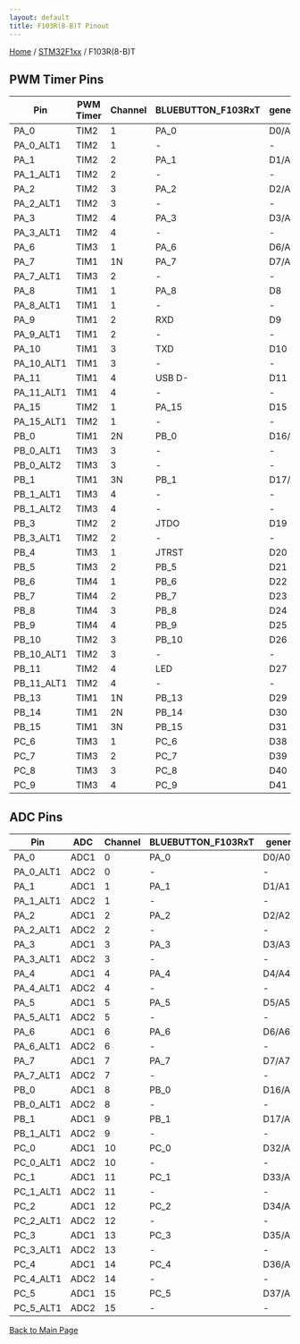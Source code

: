 ```yaml
---
layout: default
title: F103R(8-B)T Pinout
---
```


[Home](../../index.md) / [STM32F1xx](../index.md) / F103R(8-B)T

## PWM Timer Pins

| Pin | PWM Timer | Channel | BLUEBUTTON_F103RxT | generic | NUCLEO_F103RB |
| --- | --- | --- | --- | --- | --- |
| PA_0 | TIM2 | 1 | PA_0 | D0/A0 | D46/A0 |
| PA_0_ALT1 | TIM2 | 1 | - | - | - |
| PA_1 | TIM2 | 2 | PA_1 | D1/A1 | D47/A1 |
| PA_1_ALT1 | TIM2 | 2 | - | - | - |
| PA_2 | TIM2 | 3 | PA_2 | D2/A2 | D1 |
| PA_2_ALT1 | TIM2 | 3 | - | - | - |
| PA_3 | TIM2 | 4 | PA_3 | D3/A3 | D0 |
| PA_3_ALT1 | TIM2 | 4 | - | - | - |
| PA_6 | TIM3 | 1 | PA_6 | D6/A6 | D12 |
| PA_7 | TIM1 | 1N | PA_7 | D7/A7 | D11 |
| PA_7_ALT1 | TIM3 | 2 | - | - | - |
| PA_8 | TIM1 | 1 | PA_8 | D8 | D7 |
| PA_8_ALT1 | TIM1 | 1 | - | - | - |
| PA_9 | TIM1 | 2 | RXD | D9 | D8 |
| PA_9_ALT1 | TIM1 | 2 | - | - | - |
| PA_10 | TIM1 | 3 | TXD | D10 | D2 |
| PA_10_ALT1 | TIM1 | 3 | - | - | - |
| PA_11 | TIM1 | 4 | USB D- | D11 | D37 |
| PA_11_ALT1 | TIM1 | 4 | - | - | - |
| PA_15 | TIM2 | 1 | PA_15 | D15 | D21 |
| PA_15_ALT1 | TIM2 | 1 | - | - | - |
| PB_0 | TIM1 | 2N | PB_0 | D16/A8 | D49/A3 |
| PB_0_ALT1 | TIM3 | 3 | - | - | - |
| PB_0_ALT2 | TIM3 | 3 | - | - | - |
| PB_1 | TIM1 | 3N | PB_1 | D17/A9 | D41 |
| PB_1_ALT1 | TIM3 | 4 | - | - | - |
| PB_1_ALT2 | TIM3 | 4 | - | - | - |
| PB_3 | TIM2 | 2 | JTDO | D19 | D3 |
| PB_3_ALT1 | TIM2 | 2 | - | - | - |
| PB_4 | TIM3 | 1 | JTRST | D20 | D5 |
| PB_5 | TIM3 | 2 | PB_5 | D21 | D4 |
| PB_6 | TIM4 | 1 | PB_6 | D22 | D10 |
| PB_7 | TIM4 | 2 | PB_7 | D23 | D22 |
| PB_8 | TIM4 | 3 | PB_8 | D24 | D15 |
| PB_9 | TIM4 | 4 | PB_9 | D25 | D14 |
| PB_10 | TIM2 | 3 | PB_10 | D26 | D6 |
| PB_10_ALT1 | TIM2 | 3 | - | - | - |
| PB_11 | TIM2 | 4 | LED | D27 | D39 |
| PB_11_ALT1 | TIM2 | 4 | - | - | - |
| PB_13 | TIM1 | 1N | PB_13 | D29 | D44 |
| PB_14 | TIM1 | 2N | PB_14 | D30 | D43 |
| PB_15 | TIM1 | 3N | PB_15 | D31 | D42 |
| PC_6 | TIM3 | 1 | PC_6 | D38 | D34 |
| PC_7 | TIM3 | 2 | PC_7 | D39 | D9 |
| PC_8 | TIM3 | 3 | PC_8 | D40 | D33 |
| PC_9 | TIM3 | 4 | PC_9 | D41 | D32 |


## ADC Pins

| Pin | ADC | Channel | BLUEBUTTON_F103RxT | generic | NUCLEO_F103RB |
| --- | --- | --- | --- | --- | --- |
| PA_0 | ADC1 | 0 | PA_0 | D0/A0 | D46/A0 |
| PA_0_ALT1 | ADC2 | 0 | - | - | - |
| PA_1 | ADC1 | 1 | PA_1 | D1/A1 | D47/A1 |
| PA_1_ALT1 | ADC2 | 1 | - | - | - |
| PA_2 | ADC1 | 2 | PA_2 | D2/A2 | D1 |
| PA_2_ALT1 | ADC2 | 2 | - | - | - |
| PA_3 | ADC1 | 3 | PA_3 | D3/A3 | D0 |
| PA_3_ALT1 | ADC2 | 3 | - | - | - |
| PA_4 | ADC1 | 4 | PA_4 | D4/A4 | D48/A2 |
| PA_4_ALT1 | ADC2 | 4 | - | - | - |
| PA_5 | ADC1 | 5 | PA_5 | D5/A5 | D13 - LED |
| PA_5_ALT1 | ADC2 | 5 | - | - | - |
| PA_6 | ADC1 | 6 | PA_6 | D6/A6 | D12 |
| PA_6_ALT1 | ADC2 | 6 | - | - | - |
| PA_7 | ADC1 | 7 | PA_7 | D7/A7 | D11 |
| PA_7_ALT1 | ADC2 | 7 | - | - | - |
| PB_0 | ADC1 | 8 | PB_0 | D16/A8 | D49/A3 |
| PB_0_ALT1 | ADC2 | 8 | - | - | - |
| PB_1 | ADC1 | 9 | PB_1 | D17/A9 | D41 |
| PB_1_ALT1 | ADC2 | 9 | - | - | - |
| PC_0 | ADC1 | 10 | PC_0 | D32/A10 | D51/A5 |
| PC_0_ALT1 | ADC2 | 10 | - | - | - |
| PC_1 | ADC1 | 11 | PC_1 | D33/A11 | D50/A4 |
| PC_1_ALT1 | ADC2 | 11 | - | - | - |
| PC_2 | ADC1 | 12 | PC_2 | D34/A12 | D28 |
| PC_2_ALT1 | ADC2 | 12 | - | - | - |
| PC_3 | ADC1 | 13 | PC_3 | D35/A13 | D29 |
| PC_3_ALT1 | ADC2 | 13 | - | - | - |
| PC_4 | ADC1 | 14 | PC_4 | D36/A14 | D45 |
| PC_4_ALT1 | ADC2 | 14 | - | - | - |
| PC_5 | ADC1 | 15 | PC_5 | D37/A15 | D35 |
| PC_5_ALT1 | ADC2 | 15 | - | - | - |


[Back to Main Page](../../index.md)